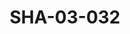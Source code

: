 ---
pid: SHA-03-032
title: SHA-03-032
language: ar
collection: شرحبيل احمد
original_label: 
rights: شرحبيل احمد
location_of_original: شرحبيل احمد
photographer_or_studio: 
scanned_from: photograph 16.3 by 21.8
_date: '1969'
location: الصومال
description: مجموعة امام طائرة من ضمنهم عبد العزيز محمد داوود بادي محمد الطيب وفنانة
  الصومالية مريم
additional_notes: '"افتتاح المسرح القومي الصومالي"'
permission_display: 'yes'
on_server: 'yes'
on_website: 'yes'
permalink: "/archive/ar/sha-03-032.html"
layout: photo-page
---